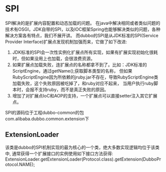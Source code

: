 # SPI
SPI解决的是扩展内容配置和动态加载的问题。
在java中解决相同或者类似问题的技术有OSGI，JDK自带的SPI，以及IOC框架Spring也能够解决类似的问题，各种解决方案各有特点，我们不展开讲。
而dubbo的SPI是从JDK标准的SPI(Service Provider Interface)扩展点发现机制加强而来，它做了如下改进:
1. JDK标准的SPI会一次性实例化扩展点所有实现，如果有扩展实现初始化很耗时，但如果没用上也加载，会很浪费资源。
2. 如果扩展点加载失败，连扩展点的名称都拿不到了。比如：JDK标准的ScriptEngine，通过getName();获取脚本类型的名称，
但如果RubyScriptEngine因为所依赖的jruby.jar不存在，导致RubyScriptEngine类加载失败，这个失败原因被吃掉了，和ruby对应不起来，
当用户执行ruby脚本时，会报不支持ruby，而不是真正失败的原因。
3. 增加了对扩展点IoC和AOP的支持，一个扩展点可以直接setter注入其它扩展点。

SPI的源码位于工程dubbo-common的包com.alibaba.dubbo.common.extension下

## ExtensionLoader
该类是dubbo的SPI机制实现的最为核心的一个类，绝大多数实现逻辑均位于该类中,
通常获得一个扩展接口的实例使用如下接口方法获得:
ExtensionLoader.getExtensionLoader(Protocol.class).getExtension(DubboProtocol.NAME); 



































